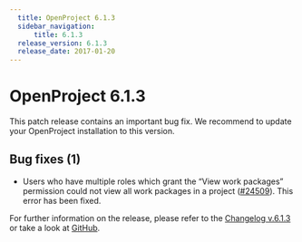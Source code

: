 ```yaml
---
  title: OpenProject 6.1.3
  sidebar_navigation:
      title: 6.1.3
  release_version: 6.1.3
  release_date: 2017-01-20
---
```



# OpenProject 6.1.3

This patch release contains an important bug fix. We recommend to update
your OpenProject installation to this version.

## Bug fixes (1)

  - Users who have multiple roles which grant the “View work packages”
    permission could not view all work packages in a project
    ([\#24509](https://community.openproject.com/projects/openproject/work_packages/24509/activity)).
    This error has been fixed.

For further information on the release, please refer to the [Changelog
v.6.1.3](https://community.openproject.com/versions/826) or take a look
at [GitHub](https://github.com/opf/openproject/tree/v6.1.3).


